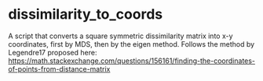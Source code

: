 # dissimilarity_to_coords
A script that converts a square symmetric dissimilarity matrix into x-y coordinates, first by MDS, then by the eigen method. Follows the method by Legendre17 proposed here:
https://math.stackexchange.com/questions/156161/finding-the-coordinates-of-points-from-distance-matrix

